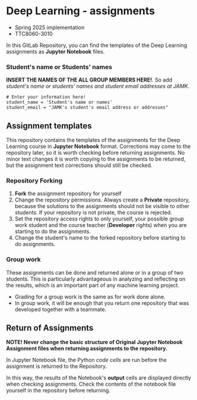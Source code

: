 # Deep Learning - assignments

* Spring 2025 implementation 
* TTC8060-3010

In this GitLab Repository, you can find the templates of the Deep Learning assignments as **Jupyter Notebook** files.

### Student's name or Students' names

**INSERT THE NAMES OF THE ALL GROUP MEMBERS HERE!**. So add *student's name or students' names and student email addresses at JAMK*.

```
# Enter your information here!
student_name = 'Student's name or names' 
student_email = "JAMK's student's email address or addresses"
```

## Assignment templates

This repository contains the templates of the assignments for the Deep Learning course in **Jupyter Notebook** format.
Corrections may come to the repository later, so it is worth checking before returning assignments. 
No minor text changes
it is worth copying to the assignments to be returned, but the assignment text corrections should still be checked.

### Repository Forking

1. **Fork** the assignment repository for yourself
2. Change the repository permissions. Always create a **Private** repository, because the solutions to the assignments should not be visible to other students. If your repository is not private, the course is rejected.
3. Set the repository access rights to only yourself, your possible group work student and the course teacher (**Developer** rights) when you are starting to do the assignments.
4. Change the student's name to the forked repository before starting to do assignments.

### Group work

These assignments can be done and returned alone or in a group of two students.
This is particularly advantageous in analyzing and reflecting on the results,
which is an important part of any machine learning project.

* Grading for a group work is the same as for work done alone.
* In group work, it will be enough that you return one repository that was developed together with a teammate.

## Return of Assignments

**NOTE! Never change the basic structure of Original Jupyter Notebook Assignment files when returning assignments to the repository.**

In Jupyter Notebook file, the Python _code cells_ are run before the assignment is returned to the Repository.

In this way, the results of the Notebook's **output** cells are displayed directly when checking assignments. Check the contents of the notebook file yourself in the repository before returning.

